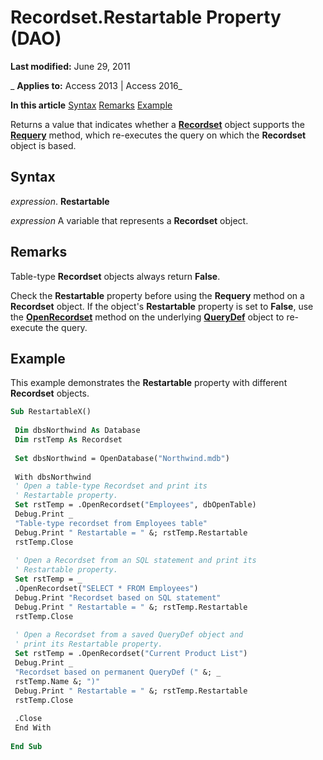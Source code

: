 
# Recordset.Restartable Property (DAO)

 **Last modified:** June 29, 2011

 _ **Applies to:** Access 2013 | Access 2016_

 **In this article**
[Syntax](#sectionSection0)
[Remarks](#sectionSection1)
[Example](#sectionSection2)


Returns a value that indicates whether a  **[Recordset](9774232c-e6da-175b-fc7f-ed2ab7908fa0.md)** object supports the **[Requery](a5d66eb5-499c-4133-f6c3-c7a1619a8a11.md)** method, which re-executes the query on which the **Recordset** object is based.

## Syntax
<a name="sectionSection0"> </a>

 _expression_. **Restartable**

 _expression_ A variable that represents a **Recordset** object.


## Remarks
<a name="sectionSection1"> </a>

Table-type  **Recordset** objects always return **False**.

Check the  **Restartable** property before using the **Requery** method on a **Recordset** object. If the object's **Restartable** property is set to **False**, use the **[OpenRecordset](584a3e00-7589-90f1-aa6a-5d6116f0b5b6.md)** method on the underlying **[QueryDef](0b3d901c-345d-42a2-f5f1-fb09cc562e27.md)** object to re-execute the query.


## Example
<a name="sectionSection2"> </a>

This example demonstrates the  **Restartable** property with different **Recordset** objects.


```vb
Sub RestartableX() 
 
 Dim dbsNorthwind As Database 
 Dim rstTemp As Recordset 
 
 Set dbsNorthwind = OpenDatabase("Northwind.mdb") 
 
 With dbsNorthwind 
 ' Open a table-type Recordset and print its 
 ' Restartable property. 
 Set rstTemp = .OpenRecordset("Employees", dbOpenTable) 
 Debug.Print _ 
 "Table-type recordset from Employees table" 
 Debug.Print " Restartable = " &; rstTemp.Restartable 
 rstTemp.Close 
 
 ' Open a Recordset from an SQL statement and print its 
 ' Restartable property. 
 Set rstTemp = _ 
 .OpenRecordset("SELECT * FROM Employees") 
 Debug.Print "Recordset based on SQL statement" 
 Debug.Print " Restartable = " &; rstTemp.Restartable 
 rstTemp.Close 
 
 ' Open a Recordset from a saved QueryDef object and 
 ' print its Restartable property. 
 Set rstTemp = .OpenRecordset("Current Product List") 
 Debug.Print _ 
 "Recordset based on permanent QueryDef (" &; _ 
 rstTemp.Name &; ")" 
 Debug.Print " Restartable = " &; rstTemp.Restartable 
 rstTemp.Close 
 
 .Close 
 End With 
 
End Sub
```

